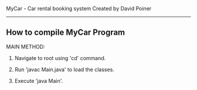 MyCar - Car rental booking system
Created by David Poiner


----------------------------------------------------------
How to compile MyCar Program
----------------------------------------------------------

MAIN METHOD:

1. Navigate to root using 'cd' command.

2. Run 'javac Main.java' to load the classes. 

3. Execute 'java Main'.

